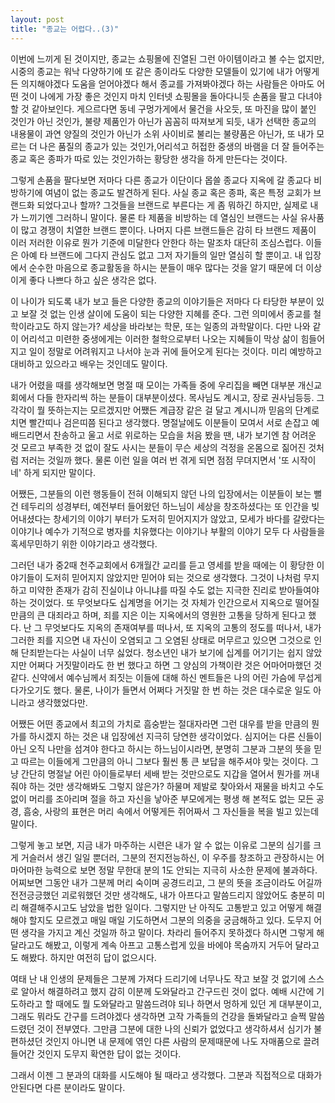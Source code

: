 ```yaml
---
layout: post
title: "종교는 어렵다..(3)"
---
```



이번에 느끼게 된 것이지만, 종교는 쇼핑몰에 진열된 그런 아이템이라고 볼 수는 없지만, 시중의 종교는 워낙 다양하기에 또 같은 종이라도 다양한 모델들이 있기에 내가 어떻게든 의지해야겠다 도움을 얻어야겠다 해서 종교를 가져봐야겠다 하는 사람들은 아마도 어떤 것이 나에게 가장 좋은 것인지 마치 인터넷 쇼핑몰을 돌아다니듯 손품을 팔고 다녀야 할 것 같아보인다. 게으르다면 동네 구멍가게에서 물건을 사오듯, 또 마진을 많이 붙인 것인가 아닌 것인가, 불량 제품인가 아닌가 꼼꼼히 따져보게 되듯, 내가 선택한 종교의 내용물이 과연 양질의 것인가 아닌가 소위 사이비로 불리는 불량품은 아닌가, 또 내가 모르는 더 나은 품질의 종교가 있는 것인가,어리석고 허접한 중생의 바램을 더 잘 들어주는 종교 혹은 종파가 따로 있는 것인가하는 황당한 생각을 하게 만든다는 것이다.




그렇게 손품을 팔다보면 저마다 다른 종교가 이단이다 몹쓸 종교다 지옥에 갈 종교다 비방하기에 여념이 없는 종교도 발견하게 된다. 사실 종교 혹은 종파, 혹은 특정 교회가 브랜드화 되었다고나 할까? 그것들을 브랜드로 부른다는 게 좀 뭐하긴 하지만, 실제로 내가 느끼기엔 그러하니 말이다. 물론 타 제품을 비방하는 데 열심인 브랜드는 사실 유사품이 많고 경쟁이 치열한 브랜드 뿐이다. 나머지 다른 브랜드들은 감히 타 브랜드 제품이 이러 저러한 이유로 뭔가 기준에 미달한다 안한다 하는 말조차 대단히 조심스럽다. 이들은 아예 타 브랜드에 그다지 관심도 없고 그저 자기들의 일만 열심히 할 뿐이고. 내 입장에서 순수한 마음으로 종교활동을 하시는 분들이 매우 많다는 것을 알기 때문에 더 이상 이게 좋다 나쁘다 하고 싶은 생각은 없다. 




이 나이가 되도록 내가 보고 들은 다양한 종교의 이야기들은 저마다 다 타당한 부분이 있고 보잘 것 없는 인생 살이에 도움이 되는 다양한 지혜를 준다. 그런 의미에서 종교를 철학이라고도 하지 않는가? 세상을 바라보는 학문, 또는 일종의 과학말이다. 다만 나와 같이 어리석고 미련한 중생에게는 이러한 철학으로부터 나오는 지혜들이 막상 삶이 힘들어지고 일이 정말로 어려워지고 나서야 눈과 귀에 들어오게 된다는 것이다. 미리 예방하고 대비하고 있으라고 배우는 것인데도 말이다.




내가 어렸을 때를 생각해보면 명절 때 모이는 가족들 중에 우리집을 빼면 대부분 개신교회에서 다들 한자리씩 하는 분들이 대부분이셨다. 목사님도 계시고, 장로 권사님등등. 그 각각이 뭘 뜻하는지는 모르겠지만 어쨌든 계급장 같은 걸 달고 계시니까 믿음의 단계로 치면 빨간띠나 검은띠쯤 된다고 생각했다. 명절날에도 이분들이 모여서 서로 손잡고 예배드리면서 찬송하고 울고 서로 위로하는 모습을 처음 봤을 땐, 내가 보기엔 참 어려운 것 모르고 부족한 것 없이 잘도 사시는 분들이 무슨 세상의 걱정을 온몸으로 짊어진 것처럼 저러는 것일까 했다. 물론 이런 일을 여러 번 겪게 되면 점점 무뎌지면서 '또 시작이네' 하게 되지만 말이다.




어쨌든, 그분들의 이런 행동들이 전혀 이해되지 않던 나의 입장에서는 이분들이 보는 뻘건 테두리의 성경부터, 예전부터 들어왔던 하느님이 세상을 창조하셨다는 또 인간을 빚어내셨다는 창세기의 이야기 부터가 도저히 믿어지지가 않았고, 모세가 바다를 갈랐다는 이야기나 예수가 기적으로 병자를 치유했다는 이야기나 부활의 이야기 모두 다 사람들을 혹세무민하기 위한 이야기라고 생각했다. 




그러던 내가 중2때 천주교회에서 6개월간 교리를 듣고 영세를 받을 때에는 이 황당한 이야기들이 도저히 믿어지지 않았지만 믿어야 되는 것으로 생각했다. 그것이 나처럼 무지하고 미약한 존재가 감히 진실이냐 아니냐를 따질 수도 없는 지극한 진리로 받아들여야 하는 것이었다. 또 무엇보다도 십계명을 어기는 것 자체가 인간으로서 지옥으로 떨어질만큼의 큰 대죄라고 하며, 죄를 지은 이는 지옥에서의 영원한 고통을 당하게 된다고 했다. 난 그 무엇보다도 지옥의 존재여부를 떠나서, 또 지옥의 고통의 정도를 떠나서, 내가 그러한 죄를 지으면 내 자신이 오염되고 그 오염된 상태로 머무르고 있으면 그것으로 인해 단죄받는다는 사실이 너무 싫었다. 청소년인 내가 보기에 십계를 어기기는 쉽지 않았지만 어쩌다 거짓말이라도 한 번 했다고 하면 그 양심의 가책이란 것은 어마어마했던 것 같다. 신약에서 예수님께서 죄짓는 이들에 대해 하신 멘트들은 나의 어린 가슴에 무섭게 다가오기도 했다. 물론, 나이가 들면서 어쩌다 거짓말 한 번 하는 것은 대수로운 일도 아니라고 생각했었다만.




어쨌든 어떤 종교에서 최고의 가치로 흠숭받는 절대자라면 그런 대우를 받을 만큼의 뭔가를 하시겠지 하는 것은 내 입장에선 지극히 당연한 생각이었다. 심지어는 다른 신들이 아닌 오직 나만을 섬겨야 한다고 하시는 하느님이시라면, 분명히 그분과 그분의 뜻을 믿고 따르는 이들에게 그만큼의 아니 그보다 훨씬 통 큰 보답을 해주셔야 맞는 것이다. 그냥 간단히 명절날 어린 아이들로부터 세배 받는 것만으로도 지갑을 열어서 뭔가를 꺼내줘야 하는 것만 생각해봐도 그렇지 않은가? 하물며 제발로 찾아와서 재물을 바치고 수도 없이 머리를 조아리며 절을 하고 자신을 낳아준 부모에게는 평생 해 본적도 없는 모든 공경, 흠숭, 사랑의 표현은 머리 속에서 어떻게든 쥐어짜서 그 자신들을 복을 빌고 있는데 말이다. 




그렇게 놓고 보면, 지금 내가 마주하는 시련은 내가 알 수 없는 이유로 그분의 심기를 크게 거슬러서 생긴 일일 뿐더러, 그분의 전지전능하신, 이 우주를 창조하고 관장하시는 어마어마한 능력으로 보면 정말 무한대 분의 1도 안되는 지극히 사소한 문제에 불과하다. 어찌보면 그동안 내가 그분께 머리 숙이며 공경드리고, 그 분의 뜻을 조금이라도 어길까 전전긍긍했던 괴로워했던 것만 생각해도, 내가 아프다고 말씀드리지 않았어도 충분히 미리 해결해주시고도 남았을 법한 일이다. 그렇지만 난 아직도 고통받고 있고 어떻게 해결해야 할지도 모르겠고 매일 매일 기도하면서 그분의 의중을 궁금해하고 있다. 도무지 어떤 생각을 가지고 계신 것일까 하고 말이다. 차라리 들어주지 못하겠다 하시면 그렇게 해달라고도 해봤고, 이렇게 계속 아프고 고통스럽게 있을 바에야 목숨까지 거두어 달라고도 해봤다. 하지만 여전히 답이 없으시다.




여태 난 내 인생의 문제들은 그분께 가져다 드리기에 너무나도 작고 보잘 것 없기에 스스로 알아서 해결하려고 했지 감히 이분께 도와달라고 간구드린 것이 없다. 예배 시간에 기도하라고 할 때에도 뭘 도와달라고 말씀드려야 되나 하면서 멍하게 있던 게 대부분이고, 그래도 뭐라도 간구를 드려야겠다 생각하면 고작 가족들의 건강을 돌봐달라고 슬쩍 말씀드렸던 것이 전부였다. 그만큼 그분에 대한 나의 신뢰가 없었다고 생각하셔서 심기가 불편하셨던 것인지 아니면 내 문제에 엮인 다른 사람의 문제때문에 나도 자매품으로 끌려 들어간 것인지 도무지 확연한 답이 없는 것이다.




그래서 이젠 그 분과의 대화를 시도해야 될 때라고 생각했다. 그분과 직접적으로 대화가 안된다면 다른 분이라도 말이다.


